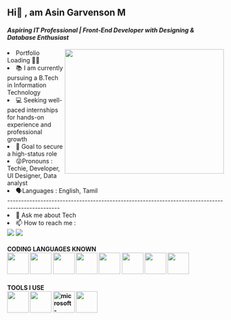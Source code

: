 ## Hi👋 , am Asin Garvenson M
#### *Aspiring IT Professional | Front-End Developer with Designing & Database Enthusiast*
<img align="right" width="370" height="290" src="https://media.giphy.com/media/v1.Y2lkPTc5MGI3NjExbDdib3prYzFleXFlZG1kNXk0ZWh2Zm1qeHZjcmtuZHBpZW92cDRpYSZlcD12MV9naWZzX3NlYXJjaCZjdD1n/qgQUggAC3Pfv687qPC/giphy.gif">
<li>Portfolio Loading 📄👀
<li>📚 I am currently pursuing a B.Tech in Information Technology
<li>💻 Seeking well-paced internships for hands-on experience and professional growth
<li>💯 Goal to secure a high-status role
<li>😜Pronouns : Techie, Developer, UI Designer, Data analyst
<li>🗣️Languages : English, Tamil<br>
-------------------------------------------------------------------------------------------------
<li>💬 Ask me about Tech
<li>📫 How to reach me :
<br>
<a href="https://www.linkedin.com/in/asingarvensonm/"><img src="https://img.shields.io/badge/LinkedIn-0077B5?style=for-the-badge&logo=linkedin&logoColor=white" /></a>
<a href="https://www.instagram.com/asin_2k5_.v/)"><img src="https://img.shields.io/badge/Instagram-E4405F?style=for-the-badge&logo=instagram&logoColor=white" /></a>

<h4>CODING LANGUAGES KNOWN<br>
<img height="50" width="50" src="https://img.icons8.com/color/48/000000/html-5.png" />
<img height="50" width="50" src="https://img.icons8.com/color/48/000000/css3.png" />
<img height="50" width="50" src="https://img.icons8.com/color/48/000000/javascript.png"/>
<img height="50" width="50" src="https://img.icons8.com/color/48/000000/python.png" />
<img height="50" width="50" src="https://img.icons8.com/color/48/000000/c-programming.png" />
<img height="50" width="50" src="https://img.icons8.com/color/48/000000/java-coffee-cup-logo.png" />
<img height="50" width="50" src="https://img.icons8.com/color/48/000000/mysql-logo.png"/>
<img height="50" width="50" src="https://img.icons8.com/color/48/000000/mongodb.png"/>
<h4>TOOLS I USE<br>
<img height="50" width="50" src="https://img.icons8.com/color/48/000000/visual-studio-code-2019.png"/>
<img height="50" width="50" src="https://img.icons8.com/color/50/000000/git.png"/>
<img width="50" height="50" src="https://img.icons8.com/fluency/48/microsoft-excel-2019.png" alt="microsoft-excel-2019"/>
<img height="50" width="50" src="https://img.icons8.com/color/48/000000/figma--v1.png"/>

